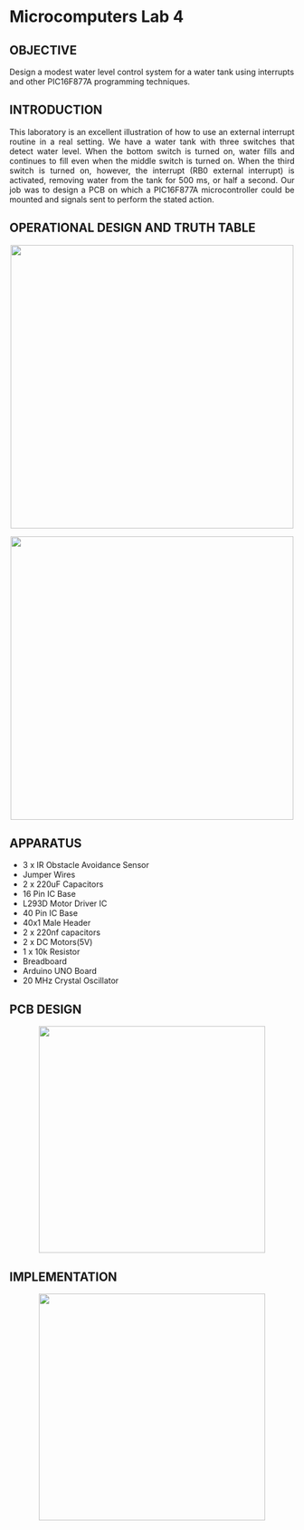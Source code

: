 # Microcomputers Lab 4

## **OBJECTIVE**
Design a modest water level control system for a water tank using interrupts and other PIC16F877A programming techniques.

## **INTRODUCTION**
<p align="justify">
This laboratory is an excellent illustration of how to use an external interrupt routine in a real setting. We have a water tank with three switches that detect water level. When the bottom switch is turned on, water fills and continues to fill even when the middle switch is turned on. When the third switch is turned on, however, the interrupt (RB0 external interrupt) is activated, removing water from the tank for 500 ms, or half a second. Our job was to design a PCB on which a PIC16F877A microcontroller could be mounted and signals sent to perform the stated action.
</p>

## **OPERATIONAL DESIGN AND TRUTH TABLE**
<p align="center">
<img width="500" length="500" src="https://user-images.githubusercontent.com/111479144/185607815-fa3dd7d7-dfff-4c6f-961f-f438f919d109.png">
</p>
<p align="center">
<img width="500" length="500"src="https://user-images.githubusercontent.com/111479144/185607867-f41bef47-e0a9-48b1-aabb-b8b743ac689e.png">    
</p>

## **APPARATUS**
* 3 x IR Obstacle Avoidance Sensor
* Jumper Wires
* 2 x 220uF Capacitors 
* 16 Pin IC Base
* L293D Motor Driver IC
* 40 Pin IC Base
* 40x1 Male Header
* 2 x 220nf capacitors
* 2 x DC Motors(5V)
* 1 x 10k Resistor
* Breadboard
* Arduino UNO Board
* 20 MHz Crystal Oscillator

## **PCB DESIGN**
<p align="center">
<img width="400" length="400"src="https://user-images.githubusercontent.com/111479144/185615075-56db750d-a21e-4942-970b-506c32b15403.png">
</p>

## **IMPLEMENTATION**
<p align="center">
<img width="400" length="400"src="https://user-images.githubusercontent.com/111479144/185616019-f4a9f692-34b0-418b-8666-33c988f37d61.jpg">
</p>
